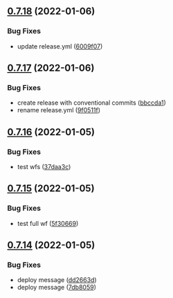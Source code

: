 ## [0.7.18](https://github.com/BinaryCapsule/widy-web/compare/v0.7.17...v0.7.18) (2022-01-06)


### Bug Fixes

* update release.yml ([6009f07](https://github.com/BinaryCapsule/widy-web/commit/6009f0770fede26666e39b16c8013bc2b5dd143b))



## [0.7.17](https://github.com/BinaryCapsule/widy-web/compare/v0.7.16...v0.7.17) (2022-01-06)


### Bug Fixes

* create release with conventional commits ([bbccda1](https://github.com/BinaryCapsule/widy-web/commit/bbccda16c9badf25003685416af6ef9071031476))
* rename release.yml ([9f0511f](https://github.com/BinaryCapsule/widy-web/commit/9f0511f19e21f0d161f0fc6f1fed9ff0f51f940e))



## [0.7.16](https://github.com/BinaryCapsule/widy-web/compare/v0.7.15...v0.7.16) (2022-01-05)


### Bug Fixes

* test wfs ([37daa3c](https://github.com/BinaryCapsule/widy-web/commit/37daa3c67fcf9c1e4928f4d699f6017f0ac136af))



## [0.7.15](https://github.com/BinaryCapsule/widy-web/compare/v0.7.14...v0.7.15) (2022-01-05)


### Bug Fixes

* test full wf ([5f30669](https://github.com/BinaryCapsule/widy-web/commit/5f306692b712c8662d78e9465650cf034b23a11f))



## [0.7.14](https://github.com/BinaryCapsule/widy-web/compare/v0.7.13...v0.7.14) (2022-01-05)


### Bug Fixes

* deploy message ([dd2663d](https://github.com/BinaryCapsule/widy-web/commit/dd2663d9210c50a3198a2d2bd1b2073be6737bd2))
* deploy message ([7db8059](https://github.com/BinaryCapsule/widy-web/commit/7db8059ee36fdab8c56f56175ed9c0089ae518a4))



